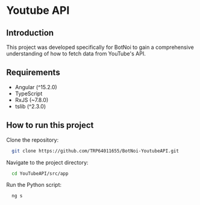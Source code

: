 # Youtube API

## Introduction
This project was developed specifically for BotNoi to gain a comprehensive understanding of how to fetch data from YouTube's API.

## Requirements
- Angular (^15.2.0)
- TypeScript 
- RxJS (~7.8.0)
- tslib (^2.3.0)

## How to run this project

Clone the repository:
```bash
  git clone https://github.com/TRP64011655/BotNoi-YoutubeAPI.git
```
    
Navigate to the project directory:
```bash
  cd YouTubeAPI/src/app
```

Run the Python script:
```bash
  ng s
```
